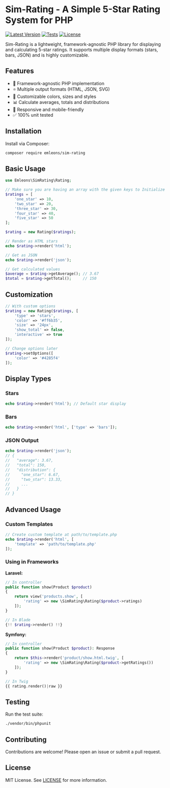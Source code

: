 # Sim-Rating - A Simple 5-Star Rating System for PHP

[![Latest Version](https://img.shields.io/packagist/v/emleonstz/sim-rating.svg)](https://packagist.org/packages/emleonstz/sim-rating)
[![Tests](https://github.com/emleonstz/sim-rating/actions/workflows/tests.yml/badge.svg)](https://github.com/emleonstz/sim-rating/actions/workflows/tests.yml)
[![License](https://img.shields.io/github/license/emleonstz/sim-rating.svg)](https://github.com/emleonstz/sim-rating/blob/main/LICENSE)

Sim-Rating is a lightweight, framework-agnostic PHP library for displaying and calculating 5-star ratings. It supports multiple display formats (stars, bars, JSON) and is highly customizable.

## Features

- 🎯 Framework-agnostic PHP implementation
- ⭐ Multiple output formats (HTML, JSON, SVG)
- 🎨 Customizable colors, sizes and styles
- 📊 Calculate averages, totals and distributions
- 📱 Responsive and mobile-friendly
- ✅ 100% unit tested

## Installation

Install via Composer:

```bash
composer require emleons/sim-rating
```

## Basic Usage

```php
use Emleons\SimRating\Rating;

// Make sure you are having an array with the given keys to Initialize with rating counts
$ratings = [
    'one_star' => 10,
    'two_star' => 20,
    'three_star' => 30,
    'four_star' => 40,
    'five_star' => 50
];

$rating = new Rating($ratings);

// Render as HTML stars
echo $rating->render('html');

// Get as JSON
echo $rating->render('json');

// Get calculated values
$average = $rating->getAverage(); // 3.67
$total = $rating->getTotal();     // 150
```

## Customization

```php
// With custom options
$rating = new Rating($ratings, [
    'type' => 'stars',
    'color' => '#ff6b35',
    'size' => '24px',
    'show_total' => false,
    'interactive' => true
]);

// Change options later
$rating->setOptions([
    'color' => '#4285f4'
]);
```

## Display Types

### Stars
```php
echo $rating->render('html'); // Default star display
```

### Bars
```php
echo $rating->render('html', ['type' => 'bars']);
```

### JSON Output
```php
echo $rating->render('json');
// {
//   "average": 3.67,
//   "total": 150,
//   "distribution": {
//     "one_star": 6.67,
//     "two_star": 13.33,
//     ...
//   }
// }
```

## Advanced Usage

### Custom Templates
```php
// Create custom template at path/to/template.php
echo $rating->render('html', [
    'template' => 'path/to/template.php'
]);
```

### Using in Frameworks

**Laravel:**
```php
// In controller
public function show(Product $product)
{
    return view('products.show', [
        'rating' => new \SimRating\Rating($product->ratings)
    ]);
}

// In Blade
{!! $rating->render() !!}
```

**Symfony:**
```php
// In controller
public function show(Product $product): Response
{
    return $this->render('product/show.html.twig', [
        'rating' => new \SimRating\Rating($product->getRatings())
    ]);
}

// In Twig
{{ rating.render()|raw }}
```

## Testing

Run the test suite:

```bash
./vendor/bin/phpunit
```

## Contributing

Contributions are welcome! Please open an issue or submit a pull request.

## License

MIT License. See [LICENSE](LICENSE) for more information.